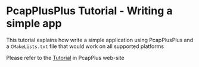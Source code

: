 PcapPlusPlus Tutorial - Writing a simple app
============================================

This tutorial explains how write a simple application using PcapPlusPlus and a `CMakeLists.txt` file that would work on all supported platforms

Please refer to the [Tutorial](https://pcapplusplus.github.io/docs/next/tutorials/intro#writing-a-simple-app) in PcapPlus web-site

